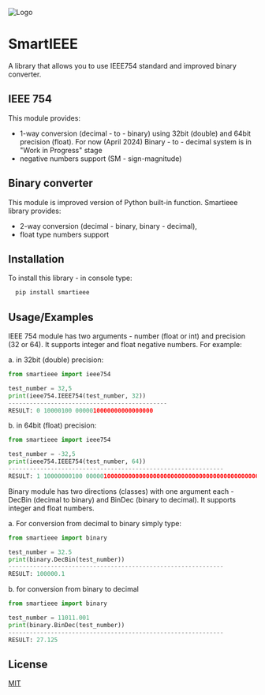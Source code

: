 
![Logo](https://i.ibb.co/mN6dGSd/smartieeee.png)


# SmartIEEE

A library that allows you to use IEEE754 standard and improved binary converter.


## IEEE 754

This module provides:
* 1-way conversion  (decimal - to - binary) using 32bit (double) and 64bit precision (float). For now (April 2024) Binary - to - decimal system is in "Work in Progress" stage
* negative numbers support (SM - sign-magnitude)

## Binary converter

This module is improved version of Python built-in function. Smartieee library provides:
* 2-way conversion (decimal - binary, binary - decimal), 
* float type numbers support

## Installation

To install this library - in console type:

```bash
  pip install smartieee
```
    
## Usage/Examples
IEEE 754 module has two arguments - number (float or int) and precision (32 or 64). It supports integer and float negative numbers. For example: 

 a. in 32bit (double) precision:

```python
from smartieee import ieee754

test_number = 32,5
print(ieee754.IEEE754(test_number, 32))
---------------------------------------------
RESULT: 0 10000100 0000010000000000000000
```

b.  in 64bit (float) precision:

```python
from smartieee import ieee754

test_number = -32,5
print(ieee754.IEEE754(test_number, 64))
-------------------------------------------------------------
RESULT: 1 10000000100 0000010000000000000000000000000000000000000000000000
```
Binary module has two directions (classes) with one argument each - DecBin (decimal to binary) and BinDec (binary to decimal). It supports integer and float numbers.

a. For conversion from decimal to binary simply type:
```python
from smartieee import binary

test_number = 32.5
print(binary.DecBin(test_number))
-------------------------------------------------------------
RESULT: 100000.1
```

b. for conversion from binary to decimal
```python
from smartieee import binary

test_number = 11011.001
print(binary.BinDec(test_number))
-------------------------------------------------------------
RESULT: 27.125
```


## License

[MIT](https://choosealicense.com/licenses/mit/)

